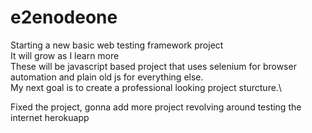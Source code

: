 # e2enodeone

Starting a new basic web testing framework project\
It will grow as I learn more\
These will be javascript based project that uses selenium for browser automation and plain old js for everything else.\
My next goal is to create a professional looking project sturcture.\

Fixed the project, gonna add more project revolving around testing the internet herokuapp

